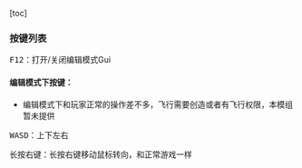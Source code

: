 [toc]


### 按键列表

<kbd> F12</kbd>：打开/关闭编辑模式Gui

#### 编辑模式下按键：
* 编辑模式下和玩家正常的操作差不多，飞行需要创造或者有飞行权限，本模组暂未提供

<kbd>WASD</kbd>：上下左右

<kbd> 长按右键</kbd>：长按右键移动鼠标转向，和正常游戏一样